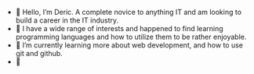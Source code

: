 - 👋 Hello, I’m Deric. A complete novice to anything IT and am looking to build a career in the IT industry.
- 👀 I have a wide range of interests and happened to find learning programming languages and how to utilize them to be rather enjoyable.
- 🌱 I’m currently learning more about web development, and how to use git and github.
- 💞️ 

<!---
DNKK28/DNKK28 is a ✨ special ✨ repository because its `README.md` (this file) appears on your GitHub profile.
You can click the Preview link to take a look at your changes.
--->
